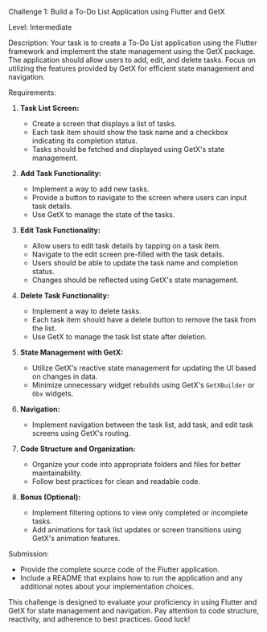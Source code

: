 Challenge 1: Build a To-Do List Application using Flutter and GetX

Level: Intermediate

Description:
Your task is to create a To-Do List application using the Flutter framework and implement the state management using the GetX package. The application should allow users to add, edit, and delete tasks. Focus on utilizing the features provided by GetX for efficient state management and navigation.

Requirements:

1. **Task List Screen:**

   - Create a screen that displays a list of tasks.
   - Each task item should show the task name and a checkbox indicating its completion status.
   - Tasks should be fetched and displayed using GetX's state management.

2. **Add Task Functionality:**

   - Implement a way to add new tasks.
   - Provide a button to navigate to the screen where users can input task details.
   - Use GetX to manage the state of the tasks.

3. **Edit Task Functionality:**

   - Allow users to edit task details by tapping on a task item.
   - Navigate to the edit screen pre-filled with the task details.
   - Users should be able to update the task name and completion status.
   - Changes should be reflected using GetX's state management.

4. **Delete Task Functionality:**

   - Implement a way to delete tasks.
   - Each task item should have a delete button to remove the task from the list.
   - Use GetX to manage the task list state after deletion.

5. **State Management with GetX:**

   - Utilize GetX's reactive state management for updating the UI based on changes in data.
   - Minimize unnecessary widget rebuilds using GetX's `GetXBuilder` or `Obx` widgets.

6. **Navigation:**

   - Implement navigation between the task list, add task, and edit task screens using GetX's routing.

7. **Code Structure and Organization:**

   - Organize your code into appropriate folders and files for better maintainability.
   - Follow best practices for clean and readable code.

8. **Bonus (Optional):**
   - Implement filtering options to view only completed or incomplete tasks.
   - Add animations for task list updates or screen transitions using GetX's animation features.

Submission:

- Provide the complete source code of the Flutter application.
- Include a README that explains how to run the application and any additional notes about your implementation choices.

This challenge is designed to evaluate your proficiency in using Flutter and GetX for state management and navigation. Pay attention to code structure, reactivity, and adherence to best practices. Good luck!
